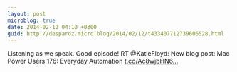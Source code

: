 ```yaml
---
layout: post
microblog: true
date: 2014-02-12 04:10 +0300
guid: http://desparoz.micro.blog/2014/02/12/t433407712739606528.html
---
```

Listening as we speak. Good episode! RT @KatieFloyd: New blog post: Mac Power Users 176: Everyday Automation [t.co/Ac8wjbHN6...](http://t.co/Ac8wjbHN6K)
